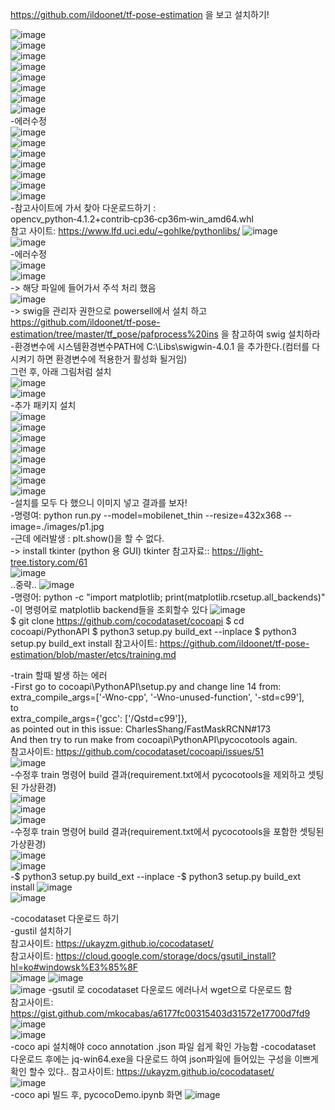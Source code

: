 https://github.com/ildoonet/tf-pose-estimation 을 보고 설치하기!  

![image](https://user-images.githubusercontent.com/56099627/75567025-23c51680-5a94-11ea-9a4e-1cc584f74771.png)  
![image](https://user-images.githubusercontent.com/56099627/75567086-49eab680-5a94-11ea-97cf-1dcc5376972b.png)  
![image](https://user-images.githubusercontent.com/56099627/75567157-65ee5800-5a94-11ea-94ac-cc57c07c2841.png)  
![image](https://user-images.githubusercontent.com/56099627/75567217-7b638200-5a94-11ea-94a4-0200627c0c02.png)  
![image](https://user-images.githubusercontent.com/56099627/75567267-93d39c80-5a94-11ea-93c6-393f70965aca.png)  
![image](https://user-images.githubusercontent.com/56099627/75567325-b1086b00-5a94-11ea-8358-78f8a8a34bd2.png)  
![image](https://user-images.githubusercontent.com/56099627/75567385-caa9b280-5a94-11ea-98c4-d7418abe2a5f.png)  
![image](https://user-images.githubusercontent.com/56099627/75567449-e614bd80-5a94-11ea-8e55-256baa5d6e93.png)  
-에러수정    
![image](https://user-images.githubusercontent.com/56099627/75607031-50316f00-5b36-11ea-9a28-455bfb0936b4.png)  
![image](https://user-images.githubusercontent.com/56099627/75607046-78b96900-5b36-11ea-9a65-e23e125b26a0.png)  
![image](https://user-images.githubusercontent.com/56099627/75607065-a7374400-5b36-11ea-8cb2-d48554189aca.png)  
![image](https://user-images.githubusercontent.com/56099627/75607083-c59d3f80-5b36-11ea-8329-e1fc145c1dbe.png)  
![image](https://user-images.githubusercontent.com/56099627/75607096-dbab0000-5b36-11ea-90b5-0908eeed7015.png)  
![image](https://user-images.githubusercontent.com/56099627/75607113-19a82400-5b37-11ea-8ce9-32cf776334f4.png)  
![image](https://user-images.githubusercontent.com/56099627/75607130-3f352d80-5b37-11ea-83c3-f76a69b3bb74.png)  
-참고사이트에 가서 찾아 다운로드하기 : opencv_python‑4.1.2+contrib‑cp36‑cp36m‑win_amd64.whl  
참고 사이트: https://www.lfd.uci.edu/~gohlke/pythonlibs/
![image](https://user-images.githubusercontent.com/56099627/75607138-5411c100-5b37-11ea-86ff-db8d69738560.png)  
![image](https://user-images.githubusercontent.com/56099627/75607150-6db30880-5b37-11ea-9be6-e097fc0da948.png)  
-에러수정  
![image](https://user-images.githubusercontent.com/56099627/75608132-29783600-5b40-11ea-8943-09a8eb2621cd.png)  
![image](https://user-images.githubusercontent.com/56099627/75610291-58e46e00-5b53-11ea-875f-01ddea8dd2fd.png)  
-> 해당 파일에 들어가서 주석 처리 했음  
![image](https://user-images.githubusercontent.com/56099627/75610306-79acc380-5b53-11ea-87ed-9106088d07c7.png)  
-> swig을 관리자 권한으로 powersell에서 설치 하고  
https://github.com/ildoonet/tf-pose-estimation/tree/master/tf_pose/pafprocess%20ins 을 참고하여 swig 설치하라  
-환경변수에 시스템환경변수PATH에 C:\Libs\swigwin-4.0.1 을 추가한다.(컴터를 다시켜기 하면 환경변수에 적용한거 활성화 될거임)  
그런 후, 아래 그림처럼 설치  
![image](https://user-images.githubusercontent.com/56099627/75610596-fd67af80-5b55-11ea-9076-3028e6b0db1d.png)  
![image](https://user-images.githubusercontent.com/56099627/75610622-2a1bc700-5b56-11ea-81da-8603e3cdc108.png)  
-추가 패키지 설치  
![image](https://user-images.githubusercontent.com/56099627/75611486-43c10c80-5b5e-11ea-9bc4-46846234b43f.png)  
![image](https://user-images.githubusercontent.com/56099627/75611520-7bc84f80-5b5e-11ea-8d27-64ce54c8c2e2.png)  
![image](https://user-images.githubusercontent.com/56099627/75611535-a4e8e000-5b5e-11ea-8f52-b2fa5f1392c9.png)  
![image](https://user-images.githubusercontent.com/56099627/75611540-c1851800-5b5e-11ea-89cd-d8f71ba348da.png)  
![image](https://user-images.githubusercontent.com/56099627/75611548-de215000-5b5e-11ea-9c78-1ea3e5accd28.png)  
![image](https://user-images.githubusercontent.com/56099627/75611570-00b36900-5b5f-11ea-9572-d659011e082e.png)  
![image](https://user-images.githubusercontent.com/56099627/75611586-22aceb80-5b5f-11ea-809d-4a4cd90d8fc1.png)  
![image](https://user-images.githubusercontent.com/56099627/75611600-3b1d0600-5b5f-11ea-8ce5-147aed98ffc5.png)  
-설치를 모두 다 했으니 이미지 넣고 결과를 보자!  
-명령여: python run.py --model=mobilenet_thin --resize=432x368 --image=./images/p1.jpg  
-근데 에러발생 : plt.show()을 할 수 없다.  
  -> install tkinter (python 용 GUI)
tkinter 참고자료:: https://light-tree.tistory.com/61  
![image](https://user-images.githubusercontent.com/56099627/75611844-80423780-5b61-11ea-9f6e-3b853a42f9fa.png)  
..중략..
![image](https://user-images.githubusercontent.com/56099627/75611861-9ea83300-5b61-11ea-9c1e-6460f40c8034.png)  
-명령어: python -c "import matplotlib; print(matplotlib.rcsetup.all_backends)"
-이 명령어로 matplotlib backend들을 조회할수 있다
![image](https://user-images.githubusercontent.com/56099627/75612159-59d1cb80-5b64-11ea-9d90-c83d1ff0e5ba.png)  
$ git clone https://github.com/cocodataset/cocoapi
$ cd cocoapi/PythonAPI
$ python3 setup.py build_ext --inplace
$ python3 setup.py build_ext install
참고사이트: https://github.com/ildoonet/tf-pose-estimation/blob/master/etcs/training.md
  
-train 할때 발생 하는 에러  
-First go to cocoapi\PythonAPI\setup.py and change line 14 from:  
extra_compile_args=['-Wno-cpp', '-Wno-unused-function', '-std=c99'],  
to  
extra_compile_args={'gcc': ['/Qstd=c99']},  
as pointed out in this issue: CharlesShang/FastMaskRCNN#173  
And then try to run make from cocoapi\PythonAPI\pycocotools again.  
참고사이트: https://github.com/cocodataset/cocoapi/issues/51  
![image](https://user-images.githubusercontent.com/56099627/75663702-9ca2b900-5cb4-11ea-9121-3343dea4f870.png)  
-수정후 train 명령어 build 결과(requirement.txt에서 pycocotools을 제외하고 셋팅된 가상환경)  
![image](https://user-images.githubusercontent.com/56099627/75663880-eb505300-5cb4-11ea-80a6-6326b78e7efc.png)  
![image](https://user-images.githubusercontent.com/56099627/75663977-16d33d80-5cb5-11ea-8fcd-de7460273659.png)  
![image](https://user-images.githubusercontent.com/56099627/75664156-59951580-5cb5-11ea-9b07-c279418d3eed.png)  
-수정후 train 명령어 build 결과(requirement.txt에서 pycocotools을 포함한 셋팅된 가상환경)  
![image](https://user-images.githubusercontent.com/56099627/75664381-bc86ac80-5cb5-11ea-97d1-d900b42b9b52.png)  
![image](https://user-images.githubusercontent.com/56099627/75664595-0b344680-5cb6-11ea-9f97-02debaf91cd3.png)  
-$ python3 setup.py build_ext --inplace
-$ python3 setup.py build_ext install
![image](https://user-images.githubusercontent.com/56099627/75665214-2a7fa380-5cb7-11ea-8139-acb3dfc6f1fd.png)  
![image](https://user-images.githubusercontent.com/56099627/75665256-3f5c3700-5cb7-11ea-9c72-501b0f3f33c4.png)  

-cocodataset 다운로드 하기  
-gustil 설치하기  
참고사이트: https://ukayzm.github.io/cocodataset/  
참고사이트: https://cloud.google.com/storage/docs/gsutil_install?hl=ko#windowsk%E3%85%8F  
![image](https://user-images.githubusercontent.com/56099627/75673703-e72d3100-5cc6-11ea-9d3c-54a9a9f972b4.png) 
![image](https://user-images.githubusercontent.com/56099627/75673872-4ab75e80-5cc7-11ea-9de8-5b7332b13722.png)  
![image](https://user-images.githubusercontent.com/56099627/75673955-79cdd000-5cc7-11ea-86a7-e650cdd2130b.png)
-gsutil 로 cocodataset 다운로드 에러나서 wget으로 다운로드 함  
참고사이트: https://gist.github.com/mkocabas/a6177fc00315403d31572e17700d7fd9  
![image](https://user-images.githubusercontent.com/56099627/75675063-b7335d00-5cc9-11ea-8471-9045cffdc54c.png)  
![image](https://user-images.githubusercontent.com/56099627/75675116-d631ef00-5cc9-11ea-8735-238d5f4825a7.png)  
-coco api 설치해야 coco annotation .json 파일 쉽게 확인 가능함
-cocodataset 다운로드 후에는 jq-win64.exe을 다운로드 하여 json파일에 들어있는 구성을 이쁘게 확인 할수 있다..
참고사이트: https://ukayzm.github.io/cocodataset/  
![image](https://user-images.githubusercontent.com/56099627/75784557-b53ecc00-5da5-11ea-9603-840d1eabbb9c.png)  
-coco api 빌드 후, pycocoDemo.ipynb 화면
![image](https://user-images.githubusercontent.com/56099627/75785107-90972400-5da6-11ea-8b9c-5521ca20cda6.png)  
